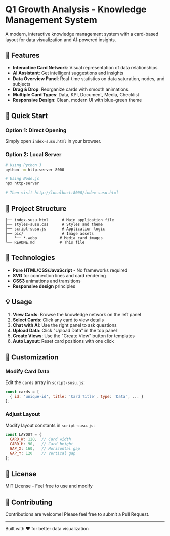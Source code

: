 # Q1 Growth Analysis - Knowledge Management System

A modern, interactive knowledge management system with a card-based layout for data visualization and AI-powered insights.

## 🎯 Features

- **Interactive Card Network**: Visual representation of data relationships
- **AI Assistant**: Get intelligent suggestions and insights
- **Data Overview Panel**: Real-time statistics on data saturation, nodes, and subjects
- **Drag & Drop**: Reorganize cards with smooth animations
- **Multiple Card Types**: Data, KPI, Document, Media, Checklist
- **Responsive Design**: Clean, modern UI with blue-green theme

## 🚀 Quick Start

### Option 1: Direct Opening
Simply open `index-susu.html` in your browser.

### Option 2: Local Server
```bash
# Using Python 3
python -m http.server 8000

# Using Node.js
npx http-server

# Then visit http://localhost:8000/index-susu.html
```

## 📁 Project Structure

```
├── index-susu.html      # Main application file
├── styles-susu.css      # Styles and theme
├── script-susu.js       # Application logic
├── pic/                 # Image assets
│   └── *.webp          # Media card images
└── README.md           # This file
```

## 🎨 Technologies

- **Pure HTML/CSS/JavaScript** - No frameworks required
- **SVG** for connection lines and card rendering
- **CSS3** animations and transitions
- **Responsive design** principles

## 💡 Usage

1. **View Cards**: Browse the knowledge network on the left panel
2. **Select Cards**: Click any card to view details
3. **Chat with AI**: Use the right panel to ask questions
4. **Upload Data**: Click "Upload Data" in the top panel
5. **Create Views**: Use the "Create View" button for templates
6. **Auto Layout**: Reset card positions with one click

## 🔧 Customization

### Modify Card Data
Edit the `cards` array in `script-susu.js`:
```javascript
const cards = [
  { id: 'unique-id', title: 'Card Title', type: 'Data', ... }
];
```

### Adjust Layout
Modify layout constants in `script-susu.js`:
```javascript
const LAYOUT = {
  CARD_W: 120,  // Card width
  CARD_H: 90,   // Card height
  GAP_X: 160,   // Horizontal gap
  GAP_Y: 120    // Vertical gap
};
```

## 📝 License

MIT License - Feel free to use and modify

## 🤝 Contributing

Contributions are welcome! Please feel free to submit a Pull Request.

---

Built with ❤️ for better data visualization